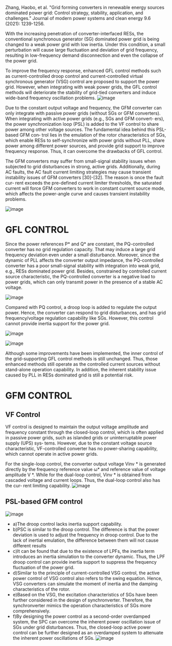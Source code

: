 Zhang, Haobo, et al. "Grid forming converters in renewable energy sources dominated power grid: Control strategy, stability, application, and challenges." Journal of modern power systems and clean energy 9.6 (2021): 1239-1256.

<be>With the increasing penetration of converter-interfaced RESs, the conventional synchronous generator (SG) dominated power grid is being changed to a weak power grid with low inertia. Under this condition, a small perturbation will cause large fluctuation and deviation of grid frequency, resulting in low-frequency demand disconnection and even the collapse of the power grid.

<be>To improve the frequency response, enhanced GFL control methods such as current-controlled droop control and current-controlled virtual synchronous generator (VSG) control are proposed to support the power grid. However, when integrating with weak power grids, the GFL control methods will deteriorate the stability of grid-tied converters and induce wide-band frequency oscillation problems.
![image](https://github.com/MDerogarian/2023-Summer-Research-Plan/assets/74963406/eb2b05de-0df5-434c-abf1-bd8953e5d843)


<be>Due to the constant output voltage and frequency, the GFM converter can only integrate with passive power grids (without SGs or GFM converters). When integrating with active power grids (e.g., SGs and GFM convert‐ ers), the power synchronization loop (PSL) is added to the VF control to share power among other voltage sources. 
<be>The fundamental idea behind this PSL-based GFM con‐ trol lies in the emulation of the rotor characteristics of SGs, which enable RESs to self-synchronize with power grids without PLL, share power among different power sources, and provide grid support to improve frequency response. Thus, it can overcome the drawbacks of GFL control.

<be>The GFM converters may suffer from small-signal stability issues when subjected to grid disturbances in strong, active grids. Additionally, during AC faults, the AC fault current limiting strategies may cause transient instability issues of GFM converters [30]-[32]. The reason is once the fault cur‐ rent exceeds the pre-defined current limiter thresholds, the saturated current will force GFM converters to work in constant current source mode, which affects the power-angle curve and causes transient instability problems.

![image](https://github.com/MDerogarian/2023-Summer-Research-Plan/assets/74963406/adc49e37-595c-4b19-9b4b-8d2cd976681d)

# GFL CONTROL
<be>Since the power references P* and Q* are constant, the PQ-controlled converter has no grid regulation capacity. That may induce a large grid frequency deviation even under a small disturbance. Moreover, since the dynamic of PLL affects the converter output impedance, the PQ-controlled converter has a poor small-signal stability with integration into weak grid, e.g., RESs dominated power grid. Besides, constrained by controlled current source characteristic, the PQ-controlled converter is a negative load to power grids, which can only transmit power in the presence of a stable AC voltage.

![image](https://github.com/MDerogarian/2023-Summer-Research-Plan/assets/74963406/0b894a50-0919-4804-bfde-ee8b5b1ef6ee)

<be>Compared with PQ control, a droop loop is added to regulate the output power. Hence, the converter can respond to grid disturbances, and has grid frequency/voltage regulation capability like SGs. However, this control cannot provide inertia support for the power grid.

![image](https://github.com/MDerogarian/2023-Summer-Research-Plan/assets/74963406/94e8e7ba-22ee-44a3-a5aa-ce301d974283)


![image](https://github.com/MDerogarian/2023-Summer-Research-Plan/assets/74963406/90fd5333-7c15-4f39-89a6-39d60cd0c262)

Although some improvements have been implemented, the inner control of the grid-supporting GFL control methods is still unchanged. Thus, those enhanced methods still operate as the controlled current sources without stand-alone operation capability. In addition, the inherent stability issue caused by PLL in RESs dominated grid is still a potential risk.

# GFM CONTROL

## VF Control
<be> VF control is designed to maintain the output voltage amplitude and frequency constant through the closed-loop control, which is often applied in passive power grids, such as islanded grids or uninterruptable power supply (UPS) sys‐ tems. However, due to the constant voltage source characteristic, VF-controlled converter has no power-sharing capability, which cannot operate in active power grids.

<be> For the single-loop control, the converter output voltage Vinv * is generated directly by the frequency reference value ω* and reference value of voltage amplitude V *. While for the dual-loop control, Vinv * is obtained from cascaded voltage and current loops. Thus, the dual-loop control also has the cur‐ rent limiting capability.
![image](https://github.com/MDerogarian/2023-Summer-Research-Plan/assets/74963406/315b8f59-8957-4227-b907-8f5eee2fae57)

## PSL-based GFM control

![image](https://github.com/MDerogarian/2023-Summer-Research-Plan/assets/74963406/8cb1a99b-aefc-4edd-90c9-ba737281f8e5)

- a)The droop control lacks inertia support capability.
- b)PSC is similar to the droop control. The difference is that the power deviation is used to adjust the frequency in droop control. Due to the lack of inertial emulation, the difference between them will not cause different results
- c)It can be found that due to the existence of LPFs, the inertia term introduces an inertia simulation to the converter dynamic. Thus, the LPF droop control can provide inertia support to suppress the frequency fluctuation of the power grid.
- d)Similar to the principle of current-controlled VSG control, the active power control of VSG control also refers to the swing equation. Hence, VSG converters can simulate the moment of inertia and the damping characteristics of the rotor.
- e)Based on the VSG, the excitation characteristics of SGs have been further considered in the design of synchronverter. Therefore, the synchronverter mimics the operation characteristics of SGs more comprehensively.
- f)By designing the power control as a second-order overdamped system, the SPC can overcome the inherent power oscillation issue of SGs under grid disturbances. Thus, the closed-loop active power control can be further designed as an overdamped system to attenuate the inherent power oscillations of SGs.
![image](https://github.com/MDerogarian/2023-Summer-Research-Plan/assets/74963406/b9580e0e-43ed-4945-97a2-3700f8eff2b8)
